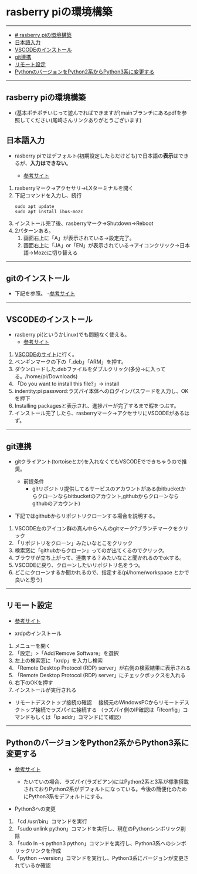 # rasberry piの環境構築
---

<!-- @import "[TOC]" {cmd="toc" depthFrom=2 depthTo=6 orderedList=true} -->

<!-- code_chunk_output -->

- [# rasberry piの環境構築](#-rasberry-piの環境構築)
- [日本語入力](#日本語入力)
- [VSCODEのインストール](#vscodeのインストール)
- [git連携](#git連携)
- [リモート設定](#リモート設定)
- [PythonのバージョンをPython2系からPython3系に変更する](#PythonのバージョンをPython2系からPython3系に変更する)

<!-- /code_chunk_output -->

---

## rasberry piの環境構築
- (基本ポチポチいじって遊んでればできますが)mainブランチにあるpdfを参照してください(尾崎さんリンクありがとうございます)

## 日本語入力
- rasberry piではデフォルト(初期設定したらだけども)で日本語の**表示**はできるが、**入力はできない**。

  - [参考サイト](https://www.indoorcorgielec.com/resources/raspberry-pi/raspberry-pi-input-japanese/)

1. rasberryマーク→アクセサリ→LXターミナルを開く
1. 下記コマンドを入力し、続行
   ```code 
   sudo apt update
   sudo apt install ibus-mozc
1. インストール完了後、rasberryマーク→Shutdown→Reboot
1. 2パターンある。
    1. 画面右上に「A」が表示されている→設定完了。
    1. 画面右上に「JA」or「EN」が表示されている→アイコンクリック→日本語→Mozcに切り替える

---
## gitのインストール

- 下記を参照。
-[参考サイト](https://qiita.com/natacom/items/63cca20e24e3e864e485)

---

## VSCODEのインストール

- rasberry pi(というかLinux)でも問題なく使える。
    - [参考サイト](https://pimylifeup.com/raspberry-pi-visual-studio-code/)

1. [VSCODEのサイト](https://code.visualstudio.com/#alt-downloads)に行く。
1. ペンギンマークの下の「.deb」「ARM」を押す。
1. ダウンロードした.debファイルをダブルクリック(多分→に入ってる。/home/pi/Downloads)
1. 「Do you want to install this file?」→ install
1. indentity:pi password:ラズパイ本体へのログインパスワードを入力し、OKを押下
1. Installing packagesと表示され、進捗バーが完了するまで暇をつぶす。
1. インストール完了したら、rasberryマーク→アクセサリにVSCODEがあるはず。

---

## git連携

- gitクライアント(tortoiseとか)を入れなくてもVSCODEでできちゃうので推奨。
    - 前提条件
        - gitリポジトリ提供してるサービスのアカウントがある(bitbucketからクローンならbitbucketのアカウント,githubからクローンならgithubのアカウント)

- 下記ではgithubからリポジトリクローンする場合を説明する。
1. VSCODE左のアイコン群の真ん中らへんのgitマーク?ブランチマークをクリック
1. 「リポジトリをクローン」みたいなとこをクリック
1. 検索窓に「githubからクローン」ってのが出てくるのでクリック。
1. ブラウザが立ち上がって、連携する？みたいなこと聞かれるのでokする。
1. VSCODEに戻り、クローンしたいリポジトリ名をうつ。
1. どこにクローンするか聞かれるので、指定する(pi/home/workspace とかで良いと思う)

---

## リモート設定
-  [参考サイト](https://scratchpad.jp/raspberry-pi-3-model-b-plus-4/#toc1)

- xrdpのインストール
1. メニューを開く
1. 「設定」>「Add/Remove Software」を選択
1. 左上の検索窓に「xrdp」を入力し検索
1. 「Remote Desktop Protocol (RDP) server」が右側の検索結果に表示される
1. 「Remote Desktop Protocol (RDP) server」にチェックボックスを入れる
1. 右下のOKを押す
1. インストールが実行される

- リモートデスクトップ接続の確認
　接続元のWindowsPCからリモートデスクトップ接続でラズパイに接続する
  （ラズパイ側のIP確認は「ifconfig」コマンドもしくは「ip addr」コマンドにて確認）


---

## PythonのバージョンをPython2系からPython3系に変更する
-  [参考サイト](https://www.ingenious.jp/articles/howto/raspberry-pi-howto/python-3-change/)
    - たいていの場合、ラズパイ(ラズビアン)にはPython2系と3系が標準搭載されておりPython2系がデフォルトになっている。今後の簡便化のためにPython3系をデフォルトにする。

- Python3への変更
1. 「cd /usr/bin」コマンドを実行
1. 「sudo unlink python」コマンドを実行し、現在のPythonシンボリック削除
1. 「sudo ln -s python3 python」コマンドを実行し、Python3系へのシンボリックリンクを作成
1. 「python --version」コマンドを実行し、Python3系にバージョンが変更されているか確認




